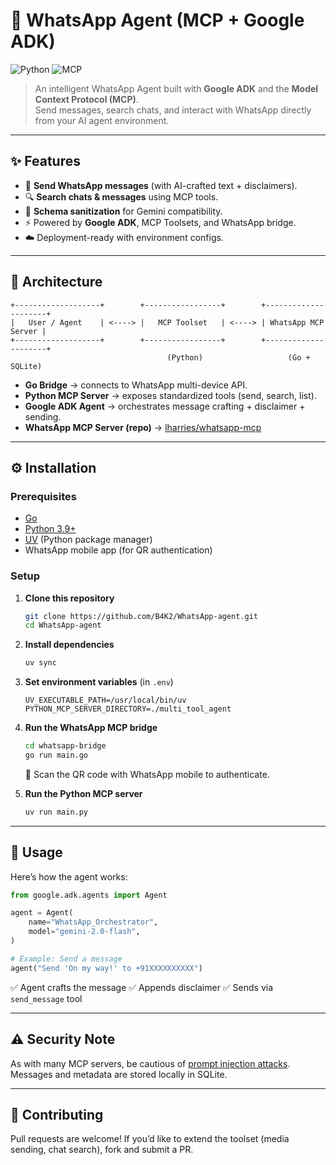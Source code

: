 # 🤖 WhatsApp Agent (MCP + Google ADK)

![Python](https://img.shields.io/badge/python-3.9+-blue)
![](https://badge.mcpx.dev 'MCP')

> An intelligent WhatsApp Agent built with **Google ADK** and the **Model Context Protocol (MCP)**.  
> Send messages, search chats, and interact with WhatsApp directly from your AI agent environment.

---

## ✨ Features
- 📩 **Send WhatsApp messages** (with AI-crafted text + disclaimers).
- 🔍 **Search chats & messages** using MCP tools.
- 🧩 **Schema sanitization** for Gemini compatibility.
- ⚡ Powered by **Google ADK**, MCP Toolsets, and WhatsApp bridge.
- ☁️ Deployment-ready with environment configs.

---

## 🧩 Architecture

```text
+-------------------+        +-----------------+        +---------------------+
|   User / Agent    | <----> |   MCP Toolset   | <----> | WhatsApp MCP Server |
+-------------------+        +-----------------+        +---------------------+
                                   (Python)                   (Go + SQLite)
````

* **Go Bridge** → connects to WhatsApp multi-device API.
* **Python MCP Server** → exposes standardized tools (send, search, list).
* **Google ADK Agent** → orchestrates message crafting + disclaimer + sending.
* **WhatsApp MCP Server (repo)** → [lharries/whatsapp-mcp](https://github.com/lharries/whatsapp-mcp)

---

## ⚙️ Installation

### Prerequisites

* [Go](https://go.dev/)
* [Python 3.9+](https://www.python.org/)
* [UV](https://docs.astral.sh/uv/) (Python package manager)
* WhatsApp mobile app (for QR authentication)

### Setup

1. **Clone this repository**

   ```bash
   git clone https://github.com/B4K2/WhatsApp-agent.git
   cd WhatsApp-agent
   ```

2. **Install dependencies**

   ```bash
   uv sync
   ```

3. **Set environment variables** (in `.env`)

   ```env
   UV_EXECUTABLE_PATH=/usr/local/bin/uv
   PYTHON_MCP_SERVER_DIRECTORY=./multi_tool_agent
   ```

4. **Run the WhatsApp MCP bridge**

   ```bash
   cd whatsapp-bridge
   go run main.go
   ```

   📲 Scan the QR code with WhatsApp mobile to authenticate.

5. **Run the Python MCP server**

   ```bash
   uv run main.py
   ```

---

## 🚀 Usage

Here’s how the agent works:

```python
from google.adk.agents import Agent

agent = Agent(
    name="WhatsApp_Orchestrator",
    model="gemini-2.0-flash",
)

# Example: Send a message
agent("Send 'On my way!' to +91XXXXXXXXXX")
```

✅ Agent crafts the message
✅ Appends disclaimer
✅ Sends via `send_message` tool

---

## ⚠️ Security Note

As with many MCP servers, be cautious of [prompt injection attacks](https://simonwillison.net/2025/Jun/16/the-lethal-trifecta/).
Messages and metadata are stored locally in SQLite.

---

## 🤝 Contributing

Pull requests are welcome! If you’d like to extend the toolset (media sending, chat search), fork and submit a PR.

